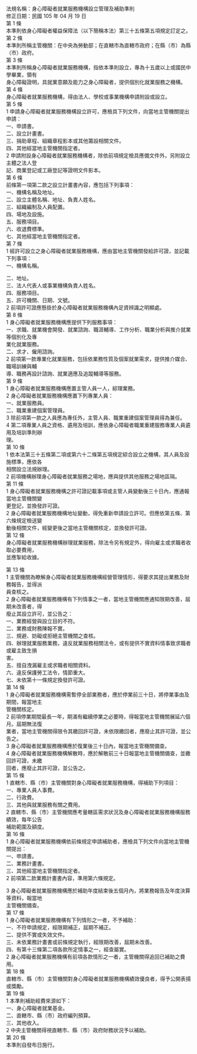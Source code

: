 法規名稱：身心障礙者就業服務機構設立管理及補助準則  
修正日期：民國 105 年 04 月 19 日  
第 1 條  
本準則依身心障礙者權益保障法（以下簡稱本法）第三十五條第五項規定訂定之。  
第 2 條  
本準則所稱主管機關：在中央為勞動部；在直轄市為直轄市政府；在縣（市）為縣（市）政府。  
第 3 條  
本準則所稱身心障礙者就業服務機構，指依本準則設立，專為十五歲以上或國民中學畢業，領有  
身心障礙證明，具就業意願及能力之身心障礙者，提供個別化就業服務之機構。  
第 4 條  
身心障礙者就業服務機構，得由法人、學校或事業機構申請附設或設立。  
第 5 條  
1 申請身心障礙者就業服務機構設立許可，應檢具下列文件，向當地主管機關提出申請：  
一、申請書。  
二、設立計畫書。  
三、捐助章程、組織章程影本或其他籌設相關文件。  
四、其他經當地主管機關指定者。  
2 申請附設身心障礙者就業服務機構者，除依前項規定檢具應備文件外，另附設立主體之法人登  
記、商業登記或工廠登記等證明文件影本。  
第 6 條  
前條第一項第二款之設立計畫書內容，應包括下列事項：  
一、機構名稱及地址。  
二、設立主體名稱、地址、負責人姓名。  
三、組織編制及人員配置。  
四、場地及設施。  
五、服務項目。  
六、收退費標準。  
七、其他經當地主管機關指定者。  
第 7 條  
1 經許可設立之身心障礙者就業服務機構，應由當地主管機關發給許可證，並記載下列事項：  
一、機構名稱。  


二、地址。  
三、法人代表人或事業機構負責人姓名。  
四、服務項目。  
五、許可機關、日期、文號。  
2 前項許可證應懸掛於身心障礙者就業服務機構內足資辨識之明顯處。  
第 8 條  
1 身心障礙者就業服務機構應提供下列服務事項：  
一、求職、就業機會開發、就業諮詢、職涯輔導、工作分析、職業分析與推介就業等個別化及專  
業化就業服務。  
二、求才、僱用諮詢。  
2 前項第一款專業化就業服務，包括依業務性質及個案就業需求，提供推介媒合、職場訓練與輔  
導、職務再設計諮詢、就業適應及追蹤輔導等服務。  
第 9 條  
1 身心障礙者就業服務機構應置主管人員一人，綜理業務。  
2 身心障礙者就業服務機構應置下列專業人員：  
一、就業服務員。  
二、職業重建個案管理員。  
3 除前項第一款之人員應為專任外，主管人員、職業重建個案管理員得為兼任。  
4 第二項專業人員之資格、遴用及培訓，應依身心障礙者職業重建服務專業人員遴用及培訓準則辦  
理。  
第 10 條  
1 依本法第三十五條第二項或第六十二條第五項規定綜合設立之機構，其人員及設施標準，應依各  
相關設立法規辦理。  
2 前項機構辦理身心障礙者就業服務之場地，應與提供其他服務之場地區隔。  
第 11 條  
1 身心障礙者就業服務機構之許可證記載事項或主管人員變動後三十日內，應通報當地主管機關變  
更登記，並換發許可證。  
2 身心障礙者就業服務機構地址變動，得免重新申請設立許可。但應依第五條、第六條規定檢送變  
動後相關文件，經變更後之當地主管機關核定，並換發許可證。  
第 12 條  
身心障礙者就業服務機構辦理就業服務，除法令另有規定外，得向雇主或求職者收取必要費用，  
並應掣給收據。  


第 13 條  
1 主管機關為瞭解身心障礙者就業服務機構經營管理情形，得要求其提出業務及財務報告，並得派  
員查核之。  
2 身心障礙者就業服務機構有下列情事之一者，當地主管機關應通知限期改善，屆期未改善者，得  
廢止其設立許可，並公告之：  
一、業務經營與設立目的不符。  
二、業務或財務陳報不實。  
三、規避、妨礙或拒絕主管機關之查核。  
四、辦理就業服務業務，違反就業服務相關法令，或有提供不實資料情事致求職者或雇主致生損  
害。  
五、擅自洩漏雇主或求職者相關資料。  
六、違反保護勞工法令，情節重大。  
七、未依第十一條規定換發許可證。  
第 14 條  
1 身心障礙者就業服務機構需暫停全部業務者，應於停業前三十日，將停業事由及期間，報當地主  
管機關核定。  
2 前項停業期間最長一年，期滿有繼續停業之必要時，得報當地主管機關展延六個月。屆期無法復  
業者，當地主管機關得限令其繳回許可證，未依限繳回者，應廢止其許可證，並公告之。  
3 身心障礙者就業服務機構應於復業後三十日內，報當地主管機關備查。  
4 身心障礙者就業服務機構解散時，應於解散前三十日報當地主管機關備查，並繳回許可證，未繳  
回者，應廢止其許可證，並公告之。  
第 15 條  
1 直轄市、縣（市）主管機關對身心障礙者就業服務機構，得補助下列項目：  
一、專業人員人事費。  
二、行政費。  
三、其他與就業服務有關之費用。  
2 直轄市、縣（市）主管機關應考量轄區需求狀況及身心障礙者就業服務機構服務績效，每年公告  
補助範圍及額度。  
第 16 條  
1 身心障礙者就業服務機構依前條規定申請補助者，應檢具下列文件向當地主管機關提出：  
一、申請書。  
二、業務計畫書。  
三、其他經當地主管機關指定者。  
2 前項第二款業務計畫書內容，準用第六條規定。  


3 身心障礙者就業服務機構應於補助年度結束後五個月內，將業務報告及年度決算等資料，報當地  
主管機關備查。  
第 17 條  
1 身心障礙者就業服務機構有下列情形之一者，不予補助：  
一、不符申請規定，經限期補正，屆期不補正。  
二、提供不實或失效文件。  
三、未依業務計畫書或前條規定執行，經限期改善，屆期未改善。  
四、有第十三條第二項各款所定情事之一，經查屬實。  
2 身心障礙者就業服務機構有前項各款情形之一者，主管機關得追回已補助之費用。  
第 18 條  
直轄市、縣（市）主管機關對身心障礙者就業服務機構績效優良者，得予公開表揚或獎勵。  
第 19 條  
1 本準則補助經費來源如下：  
一、身心障礙者就業基金。  
二、直轄市、縣（市）政府編列預算。  
三、其他收入。  
2 中央主管機關得視直轄市、縣（市）政府財務狀況予以補助。  
第 20 條  
本準則自發布日施行。  


